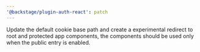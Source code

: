 ```yaml
---
'@backstage/plugin-auth-react': patch
---
```


Update the default cookie base path and create a experimental redirect to root and protected app components, the components should be used only when the public entry is enabled.
